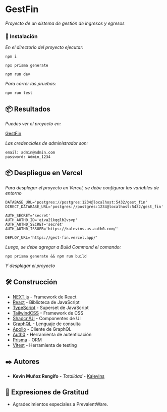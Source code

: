 # GestFin

_Proyecto de un sistema de gestión de ingresos y egresos_

### 🔧 Instalación

_En el directorio del proyecto ejecutar:_

```
npm i
```
```
npx prisma generate
```
```
npm run dev
```

_Para correr las pruebas:_

```
npm run test
```

## 📦 Resultados

_Puedes ver el proyecto en:_

[GestFin](https://gest-fin.vercel.app/)

_Las credenciales de administrador son:_

```
email: admin@admin.com
password: Admin_1234
```

## 📦 Despliegue en Vercel

_Para desplegar el proyecto en Vercel, se debe configurar las variables de entorno_

```
DATABASE_URL='postgres://postgres:1234@localhost:5432/gest_fin'
DIRECT_DATABASE_URL='postgres://postgres:1234@localhost:5432/gest_fin'

AUTH_SECRET='secret'
AUTH_AUTH0_ID='eiva21kqglb2vsvp'
AUTH_AUTH0_SECRET='secret'
AUTH_AUTH0_ISSUER='https://kalevins.us.auth0.com/'

DEPLOY_URL='https://gest-fin.vercel.app/'
```

_Luego, se debe agregar a Build Command el comando:_

```
npx prisma generate && npm run build
```

_Y desplegar el proyecto_

## 🛠️ Construcción

* [NEXT.js](https://nextjs.org/) - Framework de React
* [React](https://es.reactjs.org/) - Biblioteca de JavaScript
* [TypeScript](https://www.typescriptlang.org/) - Superset de JavaScript
* [TailwindCSS](https://tailwindcss.com/) - Framework de CSS
* [Shadcn/UI](https://ui.shadcn.com/) - Componentes de UI
* [GraphQL](https://graphql.org/) - Lenguaje de consulta
* [Apollo](https://www.apollographql.com/) - Cliente de GraphQL
* [Auth0](https://auth0.com/) - Herramienta de autenticación
* [Prisma](https://www.prisma.io/) - ORM
* [Vitest](https://vitest.dev/) - Herramienta de testing

## ✒️ Autores

* **Kevin Muñoz Rengifo** - *Totalidad* - [Kalevins](https://github.com/Kalevins)

## 🎁 Expresiones de Gratitud

* Agradecimientos especiales a PrevalentWare.